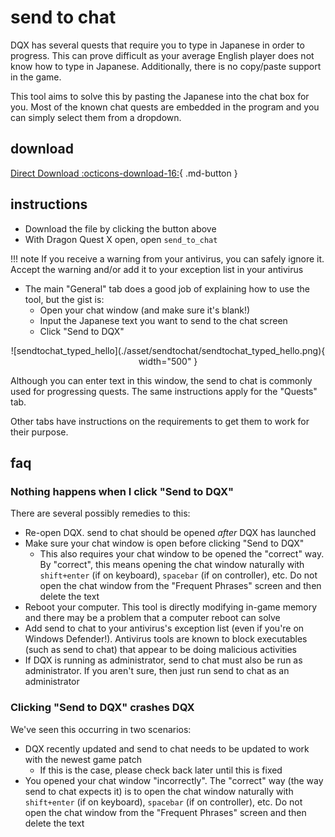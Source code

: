 # send to chat

DQX has several quests that require you to type in Japanese in order to progress. This can prove difficult as your average English player does not know how to type in Japanese. Additionally, there is no copy/paste support in the game.

This tool aims to solve this by pasting the Japanese into the chat box for you. Most of the known chat quests are embedded in the program and you can simply select them from a dropdown.

## download

[Direct Download :octicons-download-16:](https://github.com/dqx-translation-project/dqx-send-to-chat/releases/latest/download/send_to_chat.exe){ .md-button }

## instructions

- Download the file by clicking the button above
- With Dragon Quest X open, open `send_to_chat`

!!! note
    If you receive a warning from your antivirus, you can safely ignore it. Accept the warning and/or add it to your exception list in your antivirus

- The main "General" tab does a good job of explaining how to use the tool, but the gist is:
    - Open your chat window (and make sure it's blank!)
    - Input the Japanese text you want to send to the chat screen
    - Click "Send to DQX"

<center>![sendtochat_typed_hello](./asset/sendtochat/sendtochat_typed_hello.png){ width="500" }</center>

Although you can enter text in this window, the send to chat is commonly used for progressing quests. The same instructions apply for the "Quests" tab.

Other tabs have instructions on the requirements to get them to work for their purpose.

## faq

### Nothing happens when I click "Send to DQX"

There are several possibly remedies to this:

- Re-open DQX. send to chat should be opened _after_ DQX has launched
- Make sure your chat window is open before clicking "Send to DQX"
  - This also requires your chat window to be opened the "correct" way. By "correct", this means opening the chat window naturally with `shift+enter` (if on keyboard), `spacebar` (if on controller), etc. Do not open the chat window from the "Frequent Phrases" screen and then delete the text
- Reboot your computer. This tool is directly modifying in-game memory and there may be a problem that a computer reboot can solve
- Add send to chat to your antivirus's exception list (even if you're on Windows Defender!). Antivirus tools are known to block executables (such as send to chat) that appear to be doing malicious activities
- If DQX is running as administrator, send to chat must also be run as administrator. If you aren't sure, then just run send to chat as an administrator

### Clicking "Send to DQX" crashes DQX

We've seen this occurring in two scenarios:

- DQX recently updated and send to chat needs to be updated to work with the newest game patch
  - If this is the case, please check back later until this is fixed
- You opened your chat window "incorrectly". The "correct" way (the way send to chat expects it) is to open the chat window naturally with `shift+enter` (if on keyboard), `spacebar` (if on controller), etc. Do not open the chat window from the "Frequent Phrases" screen and then delete the text
